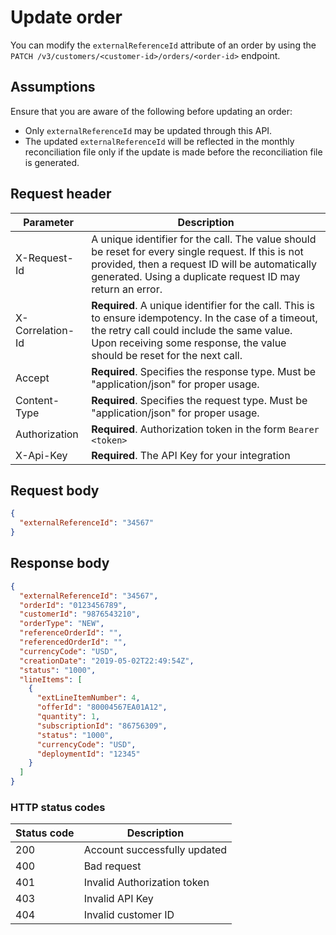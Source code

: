 # Update order

You can modify the `externalReferenceId` attribute of an order by using the `PATCH /v3/customers/<customer-id>/orders/<order-id>` endpoint.

## Assumptions

Ensure that you are aware of the following before updating an order:

- Only `externalReferenceId` may be updated through this API.
- The updated `externalReferenceId` will be reflected in the monthly reconciliation file only if the update is made before the reconciliation file is generated.

## Request header

| Parameter        | Description                                                                                                                                                                                                                      |
| ---------------- | -------------------------------------------------------------------------------------------------------------------------------------------------------------------------------------------------------------------------------- |
| X-Request-Id     | A unique identifier for the call. The value should be reset for every single request. If this is not provided, then a request ID will be automatically generated. Using a duplicate request ID may return an error.              |
| X-Correlation-Id | **Required**. A unique identifier for the call. This is to ensure idempotency. In the case of a timeout, the retry call could include the same value. Upon receiving some response, the value should be reset for the next call. |
| Accept           | **Required**. Specifies the response type. Must be "application/json" for proper usage.                                                                                                                                          |
| Content-Type     | **Required**. Specifies the request type. Must be "application/json" for proper usage.                                                                                                                                           |
| Authorization    | **Required**. Authorization token in the form `Bearer <token>`                                                                                                                                                                   |
| X-Api-Key        | **Required**. The API Key for your integration                                                                                                                                                                                   |

## Request body

```json
{
  "externalReferenceId": "34567"
}
```

## Response body

```json
{
  "externalReferenceId": "34567",
  "orderId": "0123456789",
  "customerId": "9876543210",
  "orderType": "NEW",
  "referenceOrderId": "",
  "referencedOrderId": "",
  "currencyCode": "USD",
  "creationDate": "2019-05-02T22:49:54Z",
  "status": "1000",
  "lineItems": [
    {
      "extLineItemNumber": 4,
      "offerId": "80004567EA01A12",
      "quantity": 1,
      "subscriptionId": "86756309",
      "status": "1000",
      "currencyCode": "USD",
      "deploymentId": "12345"
    }
  ]
}
```

### HTTP status codes

| Status code | Description                  |
| ----------- | ---------------------------- |
| 200         | Account successfully updated |
| 400         | Bad request                  |
| 401         | Invalid Authorization token  |
| 403         | Invalid API Key              |
| 404         | Invalid customer ID          |
